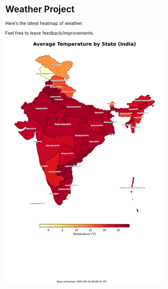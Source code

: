# Weather Project

Here’s the latest heatmap of weather:

Feel free to leave feedback/improvements.

![India Heatmap](docs/assets/india_heatmap.png?v=C864A9)
